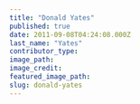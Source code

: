 ```yaml
---
title: "Donald Yates"
published: true
date: 2011-09-08T04:24:08.000Z
last_name: "Yates"
contributor_type:
image_path:
image_credit:
featured_image_path:
slug: donald-yates
---
```


